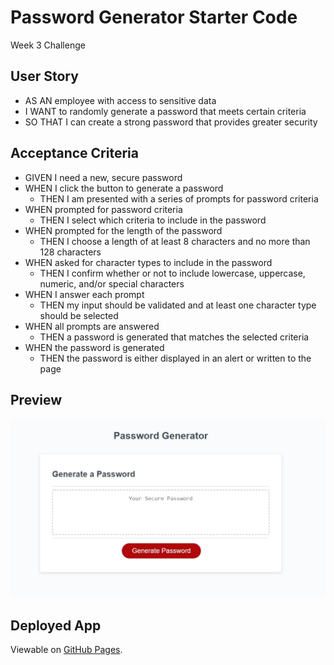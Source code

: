 # Password Generator Starter Code
Week 3 Challenge

## User Story
- AS AN employee with access to sensitive data
- I WANT to randomly generate a password that meets certain criteria
- SO THAT I can create a strong password that provides greater security

## Acceptance Criteria
- GIVEN I need a new, secure password
- WHEN I click the button to generate a password
    - THEN I am presented with a series of prompts for password criteria
- WHEN prompted for password criteria
    - THEN I select which criteria to include in the password
- WHEN prompted for the length of the password
    - THEN I choose a length of at least 8 characters and no more than 128 characters
- WHEN asked for character types to include in the password
    - THEN I confirm whether or not to include lowercase, uppercase, numeric, and/or special characters
- WHEN I answer each prompt
    - THEN my input should be validated and at least one character type should be selected
- WHEN all prompts are answered
    - THEN a password is generated that matches the selected criteria
- WHEN the password is generated
    - THEN the password is either displayed in an alert or written to the page

## Preview
![Password Generator](./assets/images/screenshot.JPG)

## Deployed App
Viewable on [GitHub Pages](https://soulslurpee.github.io/supersecurepw/).